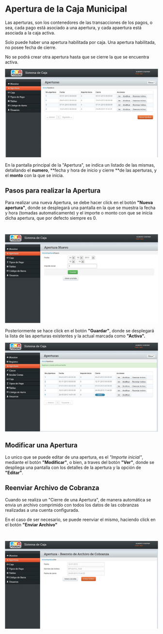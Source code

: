 Apertura de la Caja Municipal
=============================



Las aperturas, son los contenedores de las transacciones de los pagos, o sea,
cada pago está asociado a una apertura, y cada apaertura está asociada a la caja
activa.

Solo puede haber una apertura habilitada por caja. Una apertura habilitada, no
posee fecha de cierre.

No se podrá crear otra apertura hasta que se cierre la que se encuentra activa.



![](<aperturappal.jpg>)

En la pantalla principal de la "Apertura", se indica un listado de las mismas,
detallando el **numero**, **fecha y hora de inicio y cierre **de las aperturas,
y el **monto** con la que se inicia.



Pasos para realizar la Apertura
-------------------------------



Para realizar una nueva Apertura, se debe hacer click en el botón **"Nueva
apertura"**, donde se desplegará una pantalla  en la que se muestra la fecha y
hora (tomadas automaticamente) y el importe o monto con que se inicia dicha
apertura, que por defecto siempre es 0.

![]()

![](<aperturanuevo.jpg>)



Posteriormente se hace click en el botón **"Guardar"**, donde se desplegará la
lista de las aperturas existentes y la actual marcada como **"Activa".**



![](<aperuralistado.jpg>)



Modificar una Apertura
----------------------



Lo unico que se puede editar de una apertura, es el *"Importe inicial"*,
mediante el botón **"Modificar"**, o bien, a traves del botón **"Ver"**, donde
se despliega una pantalla con los detalles de la apertura y la opción de
**"Editar"**.



Reenviar Archivo de Cobranza
----------------------------



Cuando se realiza un "Cierre de una Apertura", de manera automática se envia un
archivo comprimido con todos los datos de las cobranzas realizadas a una cuenta
configurada.

En el caso de ser necesario, se puede reenviar el mismo, haciendo click en el
botón **"Enviar Archivo"**

![]()

![](<aperturareenvio.jpg>)








